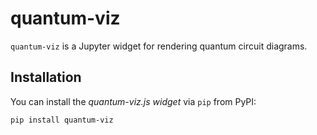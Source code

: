 # quantum-viz

`quantum-viz` is a Jupyter widget for rendering quantum circuit diagrams.

## Installation

You can install the *quantum-viz.js widget* via `pip` from PyPI:

```bash
pip install quantum-viz
```
